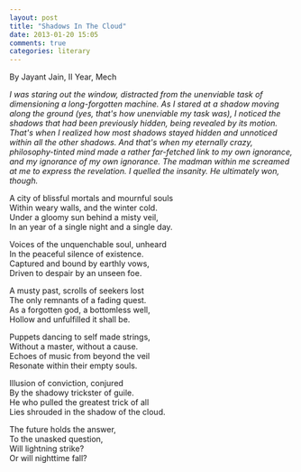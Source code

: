 ```yaml
---
layout: post
title: "Shadows In The Cloud"
date: 2013-01-20 15:05
comments: true
categories: literary 
---
```


<div class="authorline">
By Jayant Jain, II Year, Mech
</div>

<em>I was staring out the window, distracted from the unenviable task of dimensioning a long-forgotten machine. As I stared at a shadow moving along the ground (yes, that's how unenviable my task was), I noticed the shadows that had been previously hidden, being revealed by its motion. That's when I realized how most shadows stayed hidden and unnoticed within all the other shadows. 
</em>
<em>
And that's when my eternally crazy, philosophy-tinted mind made a rather far-fetched link to my own ignorance, and my ignorance of my own ignorance. The madman within me screamed at me to express the revelation. I quelled the insanity.
He ultimately won, though.
</em>

<!--more-->

<p>
A city of blissful mortals and mournful souls<br/>
Within weary walls, and the winter cold.<br/>
Under a gloomy sun behind a misty veil,<br/>
In an year of a single night and a single day.<br/>
</p>

<p> 
Voices of the unquenchable soul, unheard<br/>
In the peaceful silence of existence.<br/> 
Captured and bound by earthly vows,<br/>
Driven to despair by an unseen foe.<br/>
</p>

<p>
A musty past, scrolls of seekers lost<br/>
The only remnants of a fading quest.<br/>
As a forgotten god, a bottomless well,<br/>
Hollow and unfulfilled it shall be.<br/>
</p>
<p> 
Puppets dancing to self made strings,<br/>
Without a master, without a cause.<br/>
Echoes of music from beyond the veil<br/>
Resonate within their empty souls.<br/>
</p>
<p> 
Illusion of conviction, conjured<br/>
By the shadowy trickster of guile.<br/>
He who pulled the greatest trick of all<br/>
Lies shrouded in the shadow of the cloud.<br/>
</p>
<p> 
The future holds the answer,<br/>
To the unasked question,<br/>
Will lightning strike?<br/>
Or will nighttime fall?<br/>
</p>


